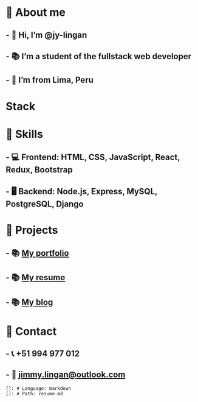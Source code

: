 # 📝 About me
## - 👋 Hi, I’m @jy-lingan
## - 📚 I’m a student of the fullstack web developer
## - 📍 I’m from Lima, Peru

# Stack

# 📝 Skills
## - 💻 Frontend: HTML, CSS, JavaScript, React, Redux, Bootstrap
## - 🖥 Backend: Node.js, Express, MySQL, PostgreSQL, Django

# 📝 Projects
## - 📚 [My portfolio](https://jy-lingan.github.io/portfolio/)
## - 📚 [My resume](https://jy-lingan.github.io/resume/)
## - 📚 [My blog](https://jy-lingan.github.io/blog/)

# 📝 Contact
## - 📞 +51 994 977 012
## - 📧 jimmy.lingan@outlook.com

    
    []: # Language: markdown
    []: # Path: resume.md



